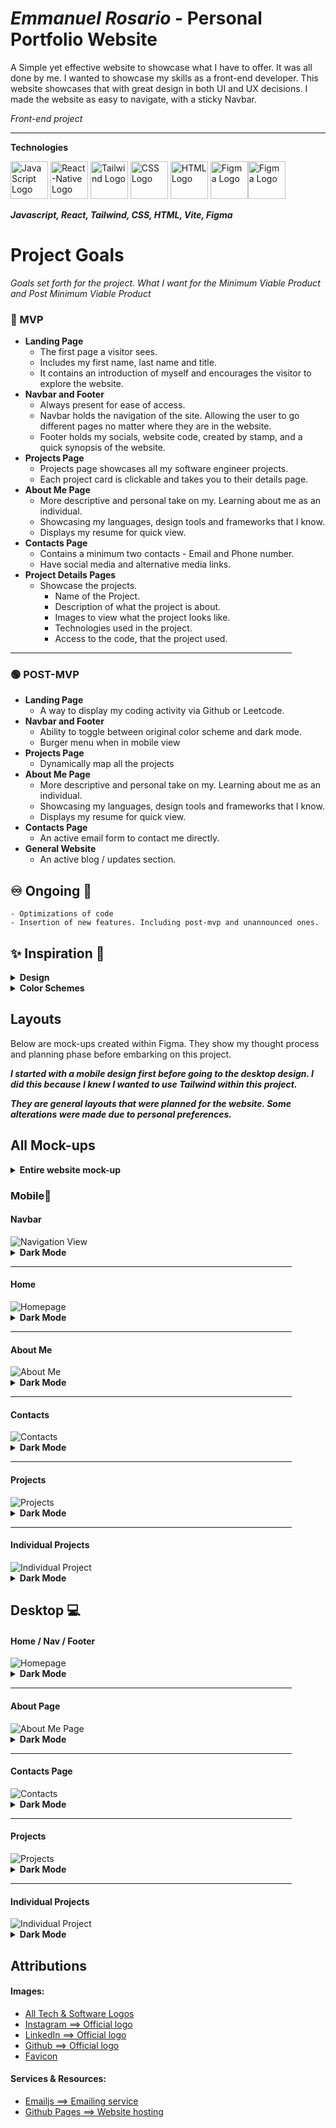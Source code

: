 # **_Emmanuel Rosario_** - Personal Portfolio Website

A Simple yet effective website to showcase what I have to offer. It was all done by me.
I wanted to showcase my skills as a front-end developer. This website showcases that with great design in both UI and UX decisions.
I made the website as easy to navigate, with a sticky Navbar.

_Front-end project_

<hr >

**Technologies**

<img src="./public/assets/Logos/js.png" alt="JavaScript Logo" width="60"/> <img src="./public/assets/Logos/icons8-react-native-96.png" alt="React-Native Logo" width="60"/> <img src="public/assets/Logos/icons8-tailwind-css-96.png" alt="Tailwind Logo" width="60"/> <img src="./public/assets/Logos/icons8-css-logo-96.png" alt="CSS Logo" width="60"/> <img src="./public/assets/Logos/icons8-html-logo-96.png" alt="HTML Logo" width="60"/> <img src="./public/vite.svg" alt="Figma Logo" width="60"/><img src="./public/assets/Logos/icons8-figma-96.png" alt="Figma Logo" width="60"/>

**_Javascript, React, Tailwind, CSS, HTML, Vite, Figma_**

# Project Goals

_Goals set forth for the project._
_What I want for the Minimum Viable Product and Post Minimum Viable Product_

### 🔴 MVP

- **Landing Page**
  - The first page a visitor sees.
  - Includes my first name, last name and title.
  - It contains an introduction of myself and encourages the visitor to explore the website.
- **Navbar and Footer**
  - Always present for ease of access.
  - Navbar holds the navigation of the site. Allowing the user to go different pages no matter where they are in the website.
  - Footer holds my socials, website code, created by stamp, and a quick synopsis of the website.
- **Projects Page**
  - Projects page showcases all my software engineer projects.
  - Each project card is clickable and takes you to their details page.
- **About Me Page**
  - More descriptive and personal take on my. Learning about me as an individual.
  - Showcasing my languages, design tools and frameworks that I know.
  - Displays my resume for quick view.
- **Contacts Page**
  - Contains a minimum two contacts - Email and Phone number.
  - Have social media and alternative media links.
- **Project Details Pages**
  - Showcase the projects.
    - Name of the Project.
    - Description of what the project is about.
    - Images to view what the project looks like.
    - Technologies used in the project.
    - Access to the code, that the project used.

<hr width="450"/>

### 🟢 POST-MVP

- **Landing Page**
  - A way to display my coding activity via Github or Leetcode.
- **Navbar and Footer**
  - Ability to toggle between original color scheme and dark mode.
  - Burger menu when in mobile view
- **Projects Page**
  - Dynamically map all the projects
- **About Me Page**
  - More descriptive and personal take on my. Learning about me as an individual.
  - Showcasing my languages, design tools and frameworks that I know.
  - Displays my resume for quick view.
- **Contacts Page**
  - An active email form to contact me directly.
- **General Website**
  - An active blog / updates section.

## ♾ Ongoing 🔄

    - Optimizations of code
    - Insertion of new features. Including post-mvp and unannounced ones.

## ✨ Inspiration 🌟

<details> 
<summary>  <b> Design</b> </summary>

My inspiration for my website was to be reminscent of the older desktop's crash screens. Primarily with the color scheme, fonts and overall feel that was provided. Below are some examples that I took inspiration from.

### vv Windows 11 Crash vv

<img src="./public/Website-Design/Windows-11-Crash.webp" alt="Windows 11 Crash Screen"/>

### vv Windows 9x Crash vv

<img src="./public/Website-Design/Windows_9X_BSOD.png" alt="Windos 9X Crash"/>

<br>

These screens were created to be simple yet invoke a sense of urgancy to the user. Displaying text that just described to the issue with the computer.

_Within the website, I didn't want to give that sense of urgency at that level of intensity. Rather, give the feeling of professional yet simple. So I implemented more colors and used shape to help display that. Curving edges, softer type and using warm and inviting colors._

</details>

<details>
  <summary> <b>Color Schemes</b> </summary>
  <br>

### Default Color Scheme

 <img src="./public/Website-Design/Portfolio-Scheme.png" alt="Website Color Scheme - Yellow, Dark Blue, Blue, Light Blue, White " />

### Default Color Scheme Guidelines

 <img src="./public/Website-Design/Color-Scheme-Guidelines.png" alt="Website Color Scheme Guidelines" />
<hr/>

### Dark Color Scheme

<img src="./public/Website-Design/Dark-Mode-Site/Serious-Pop.png" alt="Website Color Scheme - Gold, Matt Black, Grey, Baby Blue, White " />

### Dark Color Scheme Guidelines

 <img src="./public/Website-Design/Dark-Mode-Site/Color-Scheme-Guide-Dark.png" alt="Website Color Scheme Guidelines" />

### Alternate Themes / Draft Themes

<img src="./public/Website-Design/Alt-Colors.png" alt="Alternate Website Color Schemes - Brainstorming" />

</details>

## Layouts

Below are mock-ups created within Figma. They show my thought process and planning phase before embarking on this project.

**_I started with a mobile design first before going to the desktop design. I did this because I knew I wanted to use Tailwind within this project._**

**_They are general layouts that were planned for the website. Some alterations were made due to personal preferences._**

## All Mock-ups

<details>
<summary><b>Entire website mock-up</b></summary>

### Default Website

<img src="./public/Website-Design/Original.png" alt="Entire website mock-up" />

### Dark Mode Website

<img src="./public/Website-Design/Dark-Mode-Site/Dark-Mode.png" alt="Entire website mock-up - Dark"/>
</details>

### Mobile📱

#### Navbar

<img src="./public/Website-Design/Nav.png" alt="Navigation View"/>

<details>
<summary><b>Dark Mode</b></summary>
<img src="./public/Website-Design/Dark-Mode-Site/ Nav-Dark.png" alt="Navigation View - Mobile - Dark"/>
</details>
<hr width="450"/>

#### Home

<img src="./public/Website-Design/Mobile-Home.png" alt="Homepage" />

<details>
<summary><b>Dark Mode</b></summary>
<img src="./public/Website-Design/Dark-Mode-Site/Mobile-Home-Dark.png" alt="Homepage - Mobile - Dark"/>
</details>
<hr width="450"/>

#### About Me

<img src="./public/Website-Design/Mobile-About-Me.png" alt="About Me" />
<details>
<summary><b>Dark Mode</b></summary>
<img src="./public/Website-Design/Dark-Mode-Site/Mobile-About-Me-Dark.png" alt="About Me Page - Mobile - Dark"/>
</details>
<hr width="450"/>

#### Contacts

<img src="./public/Website-Design/Mobile-Contacts.png" alt="Contacts" />
<details>
<summary><b>Dark Mode</b></summary>
<img src="./public/Website-Design/Dark-Mode-Site/Mobile-Contacts-Dark.png" alt="Contacts Page - Mobile - Dark"/>
</details>
<hr width="450"/>

#### Projects

<img src="./public/Website-Design/Mobile-Projects.png" alt="Projects" />
<details>
<summary><b>Dark Mode</b></summary>
<img src="./public/Website-Design/Dark-Mode-Site/Mobile-Projects-Dark.png" alt="Projects Page - Mobile - Dark "/>
</details>
<hr width="450"/>

#### Individual Projects

<img src="./public/Website-Design/Mobile-Individual-Project.png" alt="Individual Project" />
<details>
<summary><b>Dark Mode</b></summary>
<img src="./public/Website-Design/Dark-Mode-Site/Mobile-Single-Project-Dark.pngg" alt="Individual Project - Mobile - Dark"/>
</details>

## Desktop 💻

#### Home / Nav / Footer

<img src="./public/Website-Design/Homepage.png" alt="Homepage" />

<details>
<summary><b>Dark Mode</b></summary>
<img src="./public/Website-Design/Dark-Mode-Site/Dark-Homepage.png" alt="Homepage - Dark" />
</details>
<hr width="450"/>

#### About Page

<img src="./public/Website-Design/About-Me-Page.png" alt="About Me Page" />

<details>
<summary><b>Dark Mode</b></summary>
<img src="./public/Website-Design/Dark-Mode-Site/About-Me-Page-Dark.png" alt="About Me Page - Dark" />
</details>
<hr width="450"/>

#### Contacts Page

<img src="./public/Website-Design/Contacts.png" alt="Contacts" />

<details>
<summary><b>Dark Mode</b></summary>
<img src="./public/Website-Design/Dark-Mode-Site/Dark-Contacts.png" alt="Contacts - Dark" />
</details>
<hr width="450"/>

#### Projects

<img src="./public/Website-Design/Projects.png" alt="Projects" />

<details>
<summary><b>Dark Mode</b></summary>
<img src="./public/Website-Design/Dark-Mode-Site/Projects-Page-Dark.png" alt=" Project - Dark" />
</details>
<hr width="450"/>

#### Individual Projects

<img src="./public/Website-Design/Individual-Projec.png" alt="Individual Project" />

<details>
<summary><b>Dark Mode</b></summary>
<img src="./public/Website-Design/Dark-Mode-Site/Indivdual-Project-Dark.png" alt="Individual Project - Dark" />
</details>

## Attributions

#### Images:

- [All Tech & Software Logos](icons8.com)
- [Instagram ⟹ Official logo](https://about.meta.com/brand/resources/instagram/instagram-brand/)
- [LinkedIn ⟹ Official logo](brand.linkedin.com)
- [Github ⟹ Official logo](https://github.com/logos)
- [Favicon](https://favicon.io/)

#### Services & Resources:

- [Emailjs ⟹ Emailing service](https://www.emailjs.com/)
- [Github Pages ⟹ Website hosting](https://pages.github.com/)
